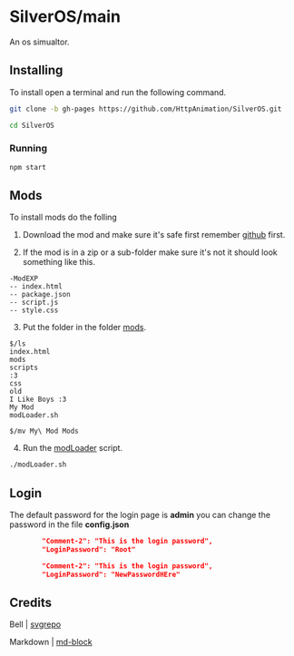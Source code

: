 # SilverOS/main
An os simualtor.

## Installing
To install open a terminal and run the following command.

```bash
git clone -b gh-pages https://github.com/HttpAnimation/SilverOS.git
```

```bash
cd SilverOS
```

### Running

```bash
npm start
```

## Mods
To install mods do the folling

1) Download the mod and make sure it's safe first remember [github](https://github.com) first.

2) If the mod is in a zip or a sub-folder make sure it's not it should look something like this.

```
-ModEXP
-- index.html
-- package.json
-- script.js
-- style.css
```

3) Put the folder in the folder [mods](https://github.com/HttpAnimation/SilverOS/tree/gh-pages/mods).

```
$/ls
index.html
mods
scripts
:3
css
old
I Like Boys :3
My Mod
modLoader.sh
```

```
$/mv My\ Mod Mods
```

4) Run the [modLoader](https://github.com/HttpAnimation/SilverOS/blob/gh-pages/modLoader.sh) script.

```bash
./modLoader.sh
```


## Login
The default password for the login page is **admin** you can change the password in the file **config.json**


```json
        "Comment-2": "This is the login password",
        "LoginPassword": "Root"
```

```json
        "Comment-2": "This is the login password",
        "LoginPassword": "NewPasswordHEre"
```

## Credits
Bell | [svgrepo](https://www.svgrepo.com/svg/52215/bell)

Markdown | [md-block](https://md-block.verou.me/)